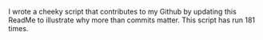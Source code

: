 I wrote a cheeky script that contributes to my Github by updating this ReadMe to illustrate why more than commits matter. This script has run 181 times.
